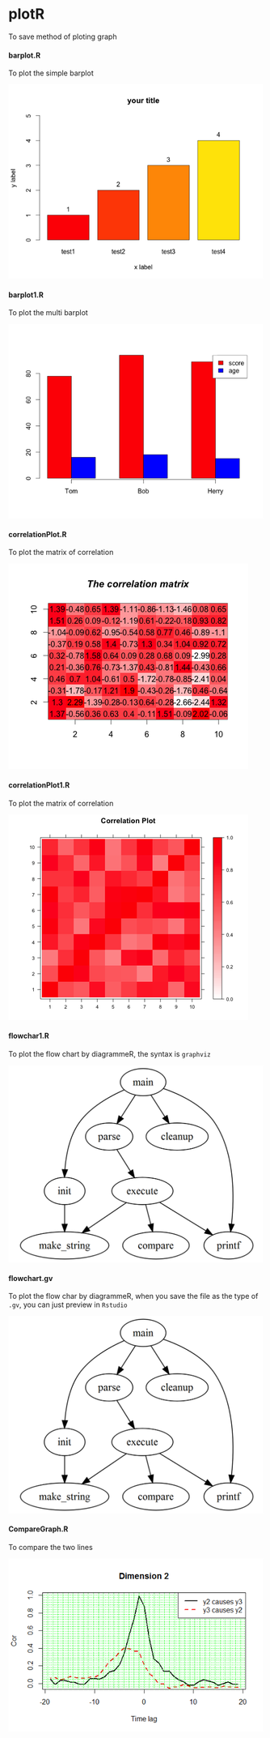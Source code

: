 # plotR
To save method of ploting  graph 

#### barplot.R 
To plot the simple barplot

![barplot](/images/Rplot01.png)

#### barplot1.R
To plot the multi barplot

![barplot1](/images/Rplot.png)

#### correlationPlot.R
To plot the matrix of correlation

![correlationPlot](/images/correlationPlot.png)

#### correlationPlot1.R
To plot the matrix of correlation

![correlationPlot1](/images/correlationPlot1.png)

#### flowchar1.R
To plot the flow chart by diagrammeR, the syntax is `graphviz`

![flowchar1](/images/flowchart1.PNG)

#### flowchart.gv
To plot the flow char by diagrammeR, when you save the file as the type of `.gv`, you can just preview in `Rstudio`

![flowchar1](/images/flowchart1.PNG)

#### CompareGraph.R
To compare the two lines

![CompareGraph](/images/CompareGraph.PNG)

